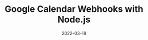 ---
date: 2022-03-18
publisher: fusebitio
tags:
  - google
  - webhooks
  - nodejs
target_url: https://fusebit.io/blog/google-calendar-webhooks/
title: Google Calendar Webhooks with Node.js
---